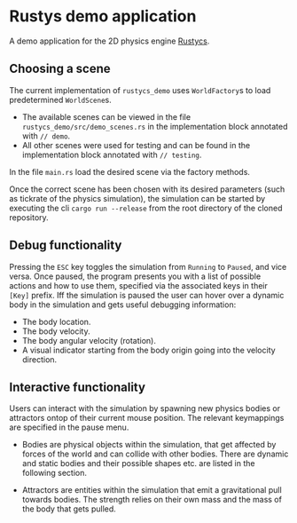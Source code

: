 # Rustys demo application
A demo application for the 2D physics engine [Rustycs](https://github.com/divtor/rustycs).

## Choosing a scene
The current implementation of `rustycs_demo` uses `WorldFactory`s to load predetermined `WorldScene`s.
* The available scenes can be viewed in the file `rustycs_demo/src/demo_scenes.rs` in the implementation block annotated with `// demo`.
* All other scenes were used for testing and can be found in the implementation block annotated with `// testing`.

In the file `main.rs` load the desired scene via the factory methods. 

Once the correct scene has been chosen with its desired parameters (such as tickrate of the physics simulation), the simulation can be started by executing the cli `cargo run --release` from the root directory of the cloned repository.

## Debug functionality
Pressing the `ESC` key toggles the simulation from `Running` to `Paused`, and vice versa. 
Once paused, the program presents you with a list of possible actions and how to use them, specified via the associated keys in their `[Key]` prefix.
Iff the simulation is paused the user can hover over a dynamic body in the simulation and gets useful debugging information:
* The body location.
* The body velocity.
* The body angular velocity (rotation).
* A visual indicator starting from the body origin going into the velocity direction.

## Interactive functionality
Users can interact with the simulation by spawning new physics bodies or attractors ontop of their current mouse position. 
The relevant keymappings are specified in the pause menu.

* Bodies are physical objects within the simulation, that get affected by forces of the world and can collide with other bodies. There are dynamic and static bodies and their possible shapes etc. are listed in the following section.

* Attractors are entities within the simulation that emit a gravitational pull towards bodies. The strength relies on their own mass and the mass of the body that gets pulled.
